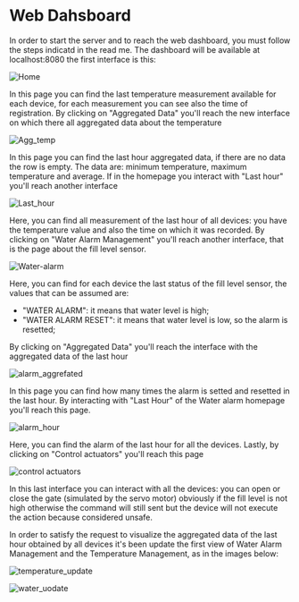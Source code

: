 # Web Dahsboard

In order to start the server and to reach the web dashboard, you must follow the steps indicatd in the read me. The dashboard will be available at localhost:8080 the first interface is this: 

![Home](https://github.com/daniele3b/SafeWater/blob/main/images/home.png)

In this page you can find the last temperature measurement available for each device, for each measurement you can see also the time of registration. By clicking on "Aggregated Data" you'll reach the new interface on which there all aggregated data about the temperature

![Agg_temp](https://github.com/daniele3b/SafeWater/blob/main/images/agg_temp.png)

In this page you can find the last hour aggregated data, if there are no data the row is empty. The data are: minimum temperature, maximum temperature and average.
If in the homepage you interact with "Last hour" you'll reach another interface

![Last_hour](https://github.com/daniele3b/SafeWater/blob/main/images/last_temp.png)

Here, you can find all measurement of the last hour of all devices: you have the temperature value and also the time on which it was recorded.
By clicking on "Water Alarm Management" you'll reach another interface, that is the page about the fill level sensor.

![Water-alarm](https://github.com/daniele3b/SafeWater/blob/main/images/alarm.png)

Here, you can find for each device the last status of the fill level sensor, the values that can be assumed are:

- "WATER ALARM": it means that water level is high;
- "WATER ALARM RESET": it means that water level is low, so the alarm is resetted;

By clicking on "Aggregated Data" you'll reach the interface with the aggregated data of the last hour

![alarm_aggrefated](https://github.com/daniele3b/SafeWater/blob/main/images/agg_al.png)

In this page you can find how many times the alarm is setted and resetted in the last hour.
By interacting with "Last Hour" of the Water alarm homepage you'll reach this page.

![alarm_hour](https://github.com/daniele3b/SafeWater/blob/main/images/hour_al.png)

Here, you can find the alarm of the last hour for all the devices.
Lastly, by clicking on "Control actuators" you'll reach this page

![control actuators](https://github.com/daniele3b/SafeWater/blob/main/images/control%20act.png)

In this last interface you can interact with all the devices: you can open or close the gate (simulated by the servo motor) obviously if the fill level is not high otherwise the command will still sent but the device will not execute the action because considered unsafe.

In order to satisfy the request to visualize the aggregated data of the last hour obtained by all devices it's been update the first view of Water Alarm Management and the Temperature Management, as in the images below:

![temperature_update](https://github.com/daniele3b/SafeWater/blob/main/images/temp_new.jpeg)

![water_uodate](https://github.com/daniele3b/SafeWater/blob/main/images/wat_man_new.jpeg)